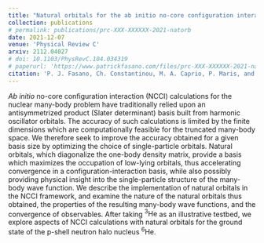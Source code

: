 ```yaml
---
title: "Natural orbitals for the ab initio no-core configuration interaction approach"
collection: publications
# permalink: publications/prc-XXX-XXXXXX-2021-natorb
date: 2021-12-07
venue: 'Physical Review C'
arxiv: 2112.04027
# doi: 10.1103/PhysRevC.104.034319
# paperurl: 'https://www.patrickfasano.com/files/prc-XXX-XXXXXX-2021-natorb_PREPRINT.pdf'
citation: 'P. J. Fasano, Ch. Constantinou, M. A. Caprio, P. Maris, and J. P. Vary, Natural orbitals for the ab initio no-core configuration interaction approach, arXiv:2112.04027 [nucl-th]'
---
```

_Ab initio_ no-core configuration interaction (NCCI) calculations for the
nuclear many-body problem have traditionally relied upon an antisymmetrized
product (Slater determinant) basis built from harmonic oscillator orbitals. The
accuracy of such calculations is limited by the finite dimensions which are
computationally feasible for the truncated many-body space. We therefore seek to
improve the accuracy obtained for a given basis size by optimizing the choice of
single-particle orbitals. Natural orbitals, which diagonalize the one-body
density matrix, provide a basis which maximizes the occupation of low-lying
orbitals, thus accelerating convergence in a configuration-interaction basis,
while also possibly providing physical insight into the single-particle
structure of the many-body wave function. We describe the implementation of
natural orbitals in the NCCI framework, and examine the nature of the natural
orbitals thus obtained, the properties of the resulting many-body wave
functions, and the convergence of observables. After taking $^3\mathrm{He}$ as
an illustrative testbed, we explore aspects of NCCI calculations with natural
orbitals for the ground state of the p-shell neutron halo nucleus
$^6\mathrm{He}$.
